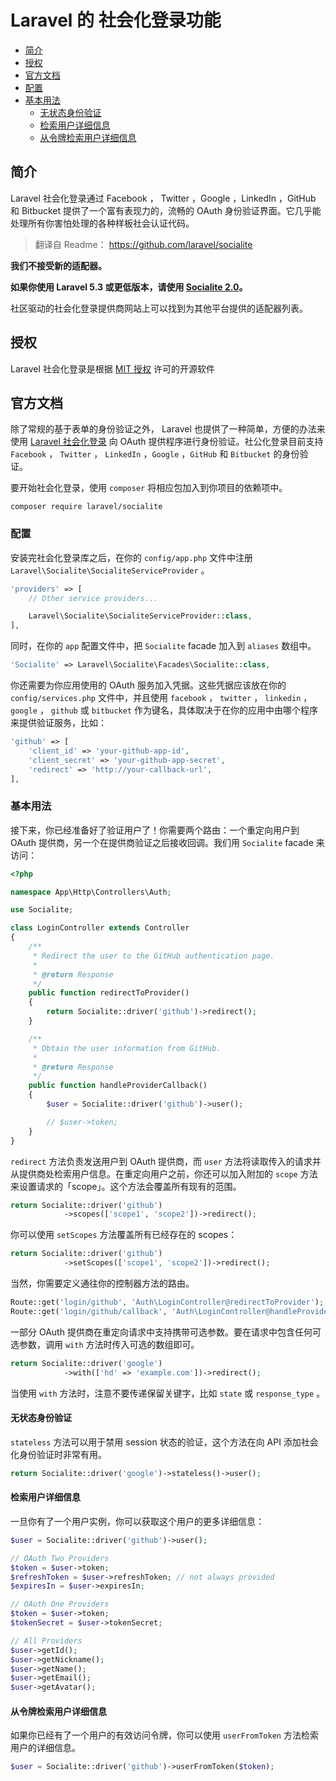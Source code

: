 # Laravel 的 社会化登录功能

- [简介](#introduction)
- [授权](#license)
- [官方文档](#official-documentation)
- [配置](#configuration)
- [基本用法](#basic-usage)
    - [无状态身份验证](#stateless-authentication)
    - [检索用户详细信息](#retrieving-user-details)
    - [从令牌检索用户详细信息](#retrieving-user-details-from-token)

<a name="introduction"></a>
## 简介

Laravel 社会化登录通过 Facebook ， Twitter ，Google ，LinkedIn ，GitHub 和 Bitbucket 提供了一个富有表现力的，流畅的 OAuth 身份验证界面。它几乎能处理所有你害怕处理的各种样板社会认证代码。

> 翻译自 Readme： https://github.com/laravel/socialite

**我们不接受新的适配器。**

**如果你使用 Laravel 5.3 或更低版本，请使用 [Socialite 2.0](https://github.com/laravel/socialite/tree/2.0)。**

社区驱动的社会化登录提供商网站上可以找到为其他平台提供的适配器列表。

<a name="license"></a>
## 授权

Laravel 社会化登录是根据  [MIT 授权](http://opensource.org/licenses/MIT) 许可的开源软件

<a name="official-documentation"></a>
## 官方文档

除了常规的基于表单的身份验证之外， Laravel 也提供了一种简单，方便的办法来使用 [Laravel 社会化登录](https://github.com/laravel/socialite) 向 OAuth 提供程序进行身份验证。社公化登录目前支持 `Facebook` ， `Twitter` ， `LinkedIn` ，`Google` ，`GitHub` 和 `Bitbucket` 的身份验证。

要开始社会化登录，使用 `composer` 将相应包加入到你项目的依赖项中。

    composer require laravel/socialite

<a name="configuration"></a>
### 配置

安装完社会化登录库之后，在你的 `config/app.php` 文件中注册 `Laravel\Socialite\SocialiteServiceProvider` 。

```php
'providers' => [
    // Other service providers...

    Laravel\Socialite\SocialiteServiceProvider::class,
],
```

同时，在你的 `app` 配置文件中，把 `Socialite` facade 加入到 `aliases` 数组中。

```php
'Socialite' => Laravel\Socialite\Facades\Socialite::class,
```

你还需要为你应用使用的 OAuth 服务加入凭据。这些凭据应该放在你的 `config/services.php` 文件中，并且使用 `facebook` ， `twitter` ， `linkedin` ， `google` ， `github` 或 `bitbucket` 作为键名，具体取决于在你的应用中由哪个程序来提供验证服务，比如：

```php
'github' => [
    'client_id' => 'your-github-app-id',
    'client_secret' => 'your-github-app-secret',
    'redirect' => 'http://your-callback-url',
],
```
<a name="basic-usage"></a>
### 基本用法

接下来，你已经准备好了验证用户了！你需要两个路由：一个重定向用户到 OAuth 提供商，另一个在提供商验证之后接收回调。我们用 `Socialite` facade 来访问：

```php
<?php

namespace App\Http\Controllers\Auth;

use Socialite;

class LoginController extends Controller
{
    /**
     * Redirect the user to the GitHub authentication page.
     *
     * @return Response
     */
    public function redirectToProvider()
    {
        return Socialite::driver('github')->redirect();
    }

    /**
     * Obtain the user information from GitHub.
     *
     * @return Response
     */
    public function handleProviderCallback()
    {
        $user = Socialite::driver('github')->user();

        // $user->token;
    }
}
```

 `redirect` 方法负责发送用户到 OAuth 提供商，而 `user` 方法将读取传入的请求并从提供商处检索用户信息。在重定向用户之前，你还可以加入附加的 `scope` 方法来设置请求的「scope」。这个方法会覆盖所有现有的范围。

```php
return Socialite::driver('github')
            ->scopes(['scope1', 'scope2'])->redirect();
```

你可以使用 `setScopes` 方法覆盖所有已经存在的 scopes：

```php
return Socialite::driver('github')
            ->setScopes(['scope1', 'scope2'])->redirect();
```

当然，你需要定义通往你的控制器方法的路由。

```php
Route::get('login/github', 'Auth\LoginController@redirectToProvider');
Route::get('login/github/callback', 'Auth\LoginController@handleProviderCallback');
```

一部分 OAuth 提供商在重定向请求中支持携带可选参数。要在请求中包含任何可选参数，调用 `with` 方法时传入可选的数组即可。

```php
return Socialite::driver('google')
            ->with(['hd' => 'example.com'])->redirect();
```

当使用 `with` 方法时，注意不要传递保留关键字，比如 `state` 或 `response_type` 。

<a name="stateless-authentication"></a>
#### 无状态身份验证

 `stateless` 方法可以用于禁用 session 状态的验证，这个方法在向 API 添加社会化身份验证时非常有用。

```php
return Socialite::driver('google')->stateless()->user();
```

<a name="retrieving-user-details"></a>
#### 检索用户详细信息

一旦你有了一个用户实例，你可以获取这个用户的更多详细信息：

```php
$user = Socialite::driver('github')->user();

// OAuth Two Providers
$token = $user->token;
$refreshToken = $user->refreshToken; // not always provided
$expiresIn = $user->expiresIn;

// OAuth One Providers
$token = $user->token;
$tokenSecret = $user->tokenSecret;

// All Providers
$user->getId();
$user->getNickname();
$user->getName();
$user->getEmail();
$user->getAvatar();
```
<a name="retrieving-user-details-from-token"></a>
#### 从令牌检索用户详细信息

如果你已经有了一个用户的有效访问令牌，你可以使用 `userFromToken` 方法检索用户的详细信息。

```php
$user = Socialite::driver('github')->userFromToken($token);
```
